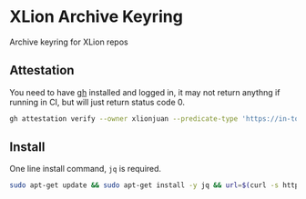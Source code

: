 # XLion Archive Keyring
Archive keyring for XLion repos

## Attestation

You need to have [gh](https://cli.github.com/) installed and logged in, it may not return anythng if running in CI, but will just return status code 0.

```sh
gh attestation verify --owner xlionjuan --predicate-type 'https://in-toto.io/attestation/release' xlion-repo-archive-keyring*
```

## Install

One line install command, `jq` is required.

```sh
sudo apt-get update && sudo apt-get install -y jq && url=$(curl -s https://api.github.com/repos/xlionjuan/xlion-repo-archive-keyring/releases/latest | jq -r '.assets[] | select(.name | endswith(".deb")) | .browser_download_url') && tmpfile="/tmp/$(basename "$url")" && curl -L "$url" -o "$tmpfile" && sudo dpkg -i "$tmpfile"
```